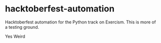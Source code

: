 # hacktoberfest-automation
Hacktoberfest automation for the Python track on Exercism. This is more of a testing ground.

Yes
Weird